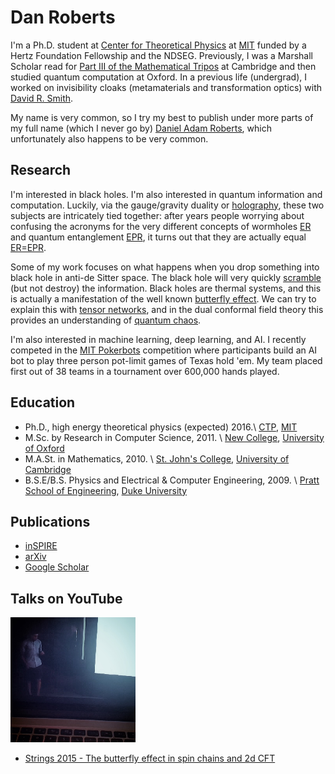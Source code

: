 # Dan Roberts

I'm a Ph.D. student at [Center for Theoretical Physics](http://www-ctp.mit.edu/) at [MIT](http://web.mit.edu/) funded by a Hertz Foundation Fellowship and the NDSEG. Previously, I was a Marshall Scholar read for [Part III of the Mathematical Tripos](http://www.maths.cam.ac.uk/postgrad/mathiii/) at Cambridge and then studied quantum computation at Oxford. In a previous life (undergrad), I worked on invisibility cloaks (metamaterials and transformation optics) with [David R. Smith](http://people.ee.duke.edu/~drsmith/).

My name is very common, so I try my best to publish under more parts of my full name (which I never go by) [Daniel Adam Roberts](http://www.danintheory.com), which unfortunately also happens to be very common.

## Research
I'm interested in black holes. I'm also interested in quantum information and computation. Luckily, via the gauge/gravity duality or [holography](http://arxiv.org/abs/hep-th/9711200), these two subjects are intricately tied together: after years people worrying about confusing the acronyms for the very different concepts of wormholes [ER](http://journals.aps.org/pr/abstract/10.1103/PhysRev.48.73) and quantum entanglement [EPR](http://journals.aps.org/pr/abstract/10.1103/PhysRev.47.777), it turns out that they are actually equal [ER=EPR](http://arxiv.org/abs/1306.0533).

Some of my work focuses on what happens when you drop something into black hole in anti-de Sitter space. The black hole will very quickly [scramble](http://arxiv.org/abs/0808.2096) (but not destroy) the information. Black holes are thermal systems, and this is actually a manifestation of the well known [butterfly effect](http://arxiv.org/abs/1306.0622). We can try to explain this with [tensor networks](http://arxiv.org/abs/1409.8180), and in the dual conformal field theory this provides an understanding of [quantum chaos](http://arxiv.org/abs/1412.5123).

I'm also interested in machine learning, deep learning, and AI. I recently competed in the [MIT Pokerbots](http://mitpokerbots.com/) competition where participants build an AI bot to play three person pot-limit games of Texas hold 'em. My team placed first out of 38 teams in a tournament over 600,000 hands played.

## Education
* Ph.D., high energy theoretical physics (expected) 2016.\\
[CTP](http://www-ctp.mit.edu/), [MIT](http://web.mit.edu/)
* M.Sc. by Research in Computer Science, 2011. \\
[New College](http://www.new.ox.ac.uk/), [University of Oxford](http://www.ox.ac.uk/)
* M.A.St. in Mathematics, 2010. \\
[St. John's College](http://www.joh.cam.ac.uk/), [University of Cambridge](http://www.cam.ac.uk/)
* B.S.E/B.S. Physics and Electrical & Computer Engineering, 2009. \\
[Pratt School of Engineering](http://pratt.duke.edu/), [Duke University](http://duke.edu/)

## Publications
* [inSPIRE](http://inspirehep.net/author/profile/Daniel.A.Roberts.1)
* [arXiv](http://arxiv.org/a/roberts_d_3.html)
* [Google Scholar](http://scholar.google.com/citations?user=f6584f8AAAAJ)

## Talks on YouTube
![Picture of video playing youtube talk](images/dar-talk.png "Picture of video playing youtube talk")

* [Strings 2015 - The butterfly effect in spin chains and 2d CFT](http://youtu.be/06fiqmu-9ak) 


<!-- {% bibliography %}

## Other Publications
{% bibliography --file other-publications.bib%} -->